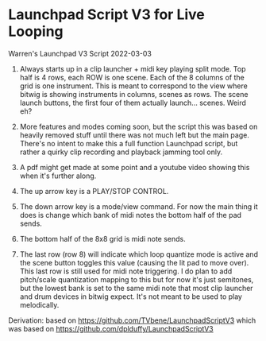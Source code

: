 Launchpad Script V3 for Live Looping
==============


Warren's Launchpad V3 Script 2022-03-03 

1. Always starts up in a clip launcher + midi key playing split mode. Top half is 4 rows, each ROW is one scene. Each of the 8 columns of the grid is one instrument. This is meant to correspond to the view where bitwig is showing instruments in columns, scenes as rows.  The scene launch buttons, the first four of them actually launch... scenes.  Weird eh?

2. More features and modes coming soon, but the script this was based on heavily removed stuff until there was not much left but the main page.  There's no intent to make this a full function Launchpad script, but rather a quirky clip recording and playback jamming tool only.

3. A pdf might get made at some point and a youtube video showing this when it's further along.

4. The up arrow key is a PLAY/STOP CONTROL.

5.  The down arrow key is a mode/view command.  For now the main thing it does is change which bank of midi notes the bottom half of the pad sends.

6. The bottom half of the 8x8 grid is midi note sends.

7. The last row (row 8) will indicate which loop quantize mode is active and the scene button toggles this value (causing the lit pad to move over).  This last row is still used for midi note triggering.  I do plan to add pitch/scale quantization mapping to this but for now it's just semitones, but the lowest bank is set to the same midi note that most clip launcher and drum devices in bitwig expect.  It's not meant to be used to play melodically.

Derivation:
based on https://github.com/TVbene/LaunchpadScriptV3
which was based on https://github.com/dplduffy/LaunchpadScriptV3
